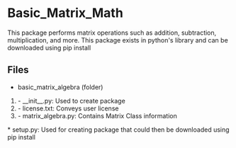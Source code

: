 # Basic_Matrix_Math
This package performs matrix operations such as addition, subtraction, multiplication, and more. This package exists in python's library
and can be downloaded using pip install

## Files
* basic_matrix_algebra (folder)
<ol>
<li> - __init__.py: Used to create package</li>
<li>- license.txt: Conveys user license</li>
<li>- matrix_algebra.py: Contains Matrix Class information</li>
</ol>
* setup.py: Used for creating package that could then be downloaded using pip install
